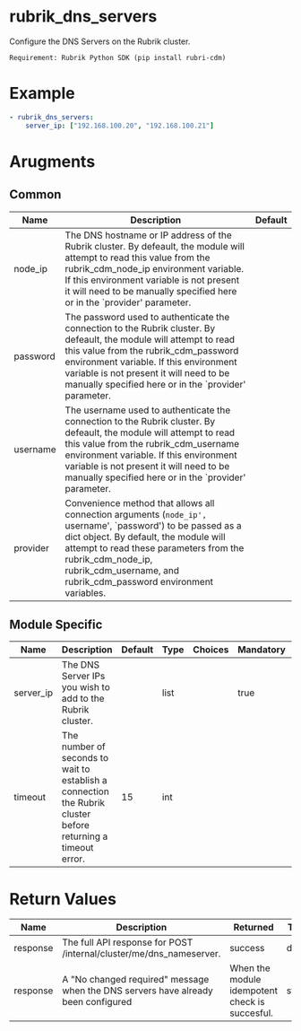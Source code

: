 # rubrik_dns_servers

Configure the DNS Servers on the Rubrik cluster.

`Requirement: Rubrik Python SDK (pip install rubri-cdm)`

# Example

```yaml
- rubrik_dns_servers:
    server_ip: ["192.168.100.20", "192.168.100.21"]
```

# Arugments

## Common

| Name     | Description                                                                                                                                                                                                                                                                                               | Default |
|----------|-----------------------------------------------------------------------------------------------------------------------------------------------------------------------------------------------------------------------------------------------------------------------------------------------------------|---------|
| node_ip  | The DNS hostname or IP address of the Rubrik cluster. By defeault, the module will attempt to read this value from the rubrik_cdm_node_ip environment variable. If this environment variable is not present it will need to be manually specified here or in the `provider' parameter.                    |         |
| password | The password used to authenticate the connection to the Rubrik cluster. By defeault, the module will attempt to read this value from the rubrik_cdm_password environment variable. If this environment variable is not present it will need to be manually specified here or in the `provider' parameter. |         |
| username | The username used to authenticate the connection to the Rubrik cluster. By defeault, the module will attempt to read this value from the rubrik_cdm_username environment variable. If this environment variable is not present it will need to be manually specified here or in the `provider' parameter. |         |
| provider | Convenience method that allows all connection arguments (`node_ip', `username', `password') to be passed as a dict object. By default, the module will attempt to read these parameters from the rubrik_cdm_node_ip, rubrik_cdm_username, and rubrik_cdm_password environment variables.                  |         |

## Module Specific

| Name      | Description                                                                                                  | Default | Type | Choices | Mandatory | Aliases |
|-----------|--------------------------------------------------------------------------------------------------------------|---------|------|---------|-----------|---------|
| server_ip | The DNS Server IPs you wish to add to the Rubrik cluster.                                                    |         | list |         | true      |         |
| timeout   | The number of seconds to wait to establish a connection the Rubrik cluster before returning a timeout error. | 15      | int  |         |           |         |

# Return Values

| Name     | Description                                                                       | Returned                                       | Type   | Aliases |
|----------|-----------------------------------------------------------------------------------|------------------------------------------------|--------|---------|
| response | The full API response for POST /internal/cluster/me/dns_nameserver.               | success                                        | dict   |         |
| response | A "No changed required" message when the DNS servers have already been configured | When the module idempotent check is succesful. | string |         |


